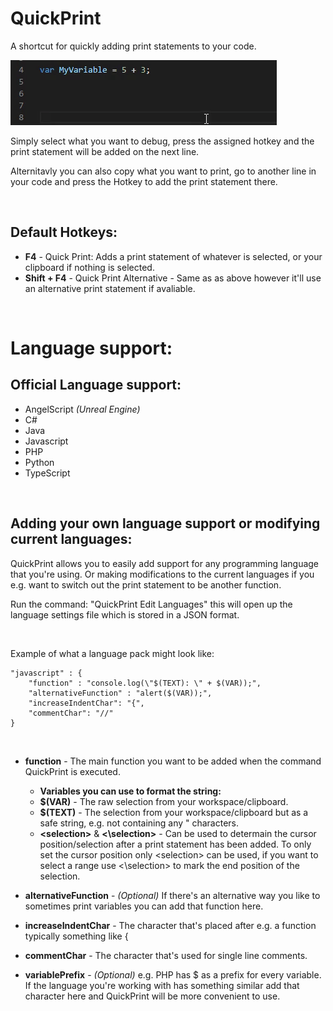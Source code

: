# **QuickPrint**

A shortcut for quickly adding print statements to your code.

![Demo](https://github.com/nils-soderman/quickprint-vscode/blob/master/media/demo.gif?raw=true)

Simply select what you want to debug, press the assigned hotkey and the print statement will be added on the next line.

Alternitavly you can also copy what you want to print, go to another line in your code and press the Hotkey to add the print statement there.

<br/>

## Default Hotkeys:
* **F4** - Quick Print: Adds a print statement of whatever is selected, or your clipboard if nothing is selected.
* **Shift + F4** - Quick Print Alternative - Same as as above however it'll use an alternative print statement if avaliable.

<br/>


# Language support:

## **Official Language support:**
* AngelScript _(Unreal Engine)_
* C#
* Java
* Javascript
* PHP
* Python
* TypeScript

<br/>

## **Adding your own language support or modifying current languages:**
QuickPrint allows you to easily add support for any programming language that you're using. Or making modifications to the current languages if you e.g. want to switch out the print statement to be another function.

Run the command: "QuickPrint Edit Languages" this will open up the language settings file which is stored in a JSON format.

<br/>

Example of what a language pack might look like:

    "javascript" : {
        "function" : "console.log(\"$(TEXT): \" + $(VAR));",
        "alternativeFunction" : "alert($(VAR));",
        "increaseIndentChar": "{",
        "commentChar": "//"
    }

<br/>

* **function** - The main function you want to be added when the command QuickPrint is executed.
    * **Variables you can use to format the string:**
    * **$(VAR)** - The raw selection from your workspace/clipboard.
    * **$(TEXT)** - The selection from your workspace/clipboard but as a safe string, e.g. not containing any " characters.
    * **\<selection\>** & **\<\selection\>** - Can be used to determain the cursor position/selection after a print statement has been added. To only set the cursor position only \<selection\> can be used, if you want to select a range use <\selection\> to mark the end position of the selection.

* **alternativeFunction** - _(Optional)_ If there's an alternative way you like to sometimes print variables you can add that function here.

* **increaseIndentChar** - The character that's placed after e.g. a function typically something like {

* **commentChar** - The character that's used for single line comments.

* **variablePrefix** - _(Optional)_ e.g. PHP has $ as a prefix for every variable. If the language you're working with has something similar add that character here and QuickPrint will be more convenient to use.
